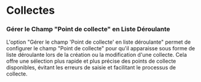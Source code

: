 # Collectes

### Gérer le Champ "Point de collecte" en Liste Déroulante

L'option "Gérer le champ 'Point de collecte' en liste déroulante" permet de configurer le champ "Point de collecte" pour qu'il apparaisse sous forme de liste déroulante lors de la création ou la modification d'une collecte. Cela offre une sélection plus rapide et plus précise des points de collecte disponibles, évitant les erreurs de saisie et facilitant le processus de collecte.

